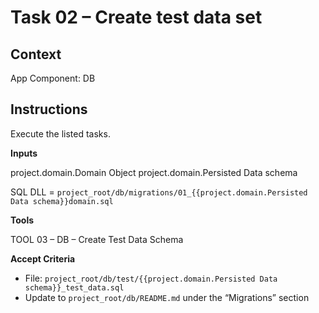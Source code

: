 # Task 02 – Create test data set

## Context

App Component: DB

## Instructions

Execute the listed tasks.


**Inputs**

project.domain.Domain Object
project.domain.Persisted Data schema

SQL DLL =  `project_root/db/migrations/01_{{project.domain.Persisted Data schema}}domain.sql`

**Tools**

TOOL 03 – DB – Create Test Data Schema

**Accept Criteria**

* File: `project_root/db/test/{{project.domain.Persisted Data schema}}_test_data.sql`
* Update to `project_root/db/README.md` under the “Migrations” section
